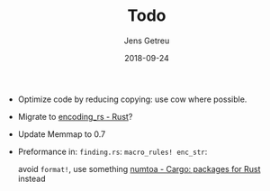 ﻿---
title:    'Todo'
subtitle: ''
author:   Jens Getreu
date:     2018-09-24
revision: 1.0
fileext:  md
---


*  Optimize code by reducing copying: use cow where possible.

*  Migrate to [encoding_rs - Rust](https://docs.rs/encoding_rs/0.8.0/encoding_rs/)?

*  Update Memmap to 0.7

*  Preformance in: `finding.rs`: `macro_rules! enc_str`: 
  
   avoid `format!`, use something [numtoa - Cargo: packages for Rust](https://crates.io/crates/numtoa/0.0.7)
   instead
